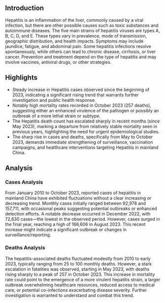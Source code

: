 
## Introduction

Hepatitis is an inflammation of the liver, commonly caused by a viral infection, but there are other possible causes such as toxic substances and autoimmune diseases. The five main strains of hepatitis viruses are types A, B, C, D, and E. These types vary in prevalence, mode of transmission, geographic distribution, and health impacts. Symptoms may include jaundice, fatigue, and abdominal pain. Some hepatitis infections resolve spontaneously, while others can lead to chronic disease, cirrhosis, or liver cancer. Prevention and treatment depend on the type of hepatitis and may involve vaccines, antiviral drugs, or other strategies.

## Highlights

- Steady increase in Hepatitis cases observed since the beginning of 2023, indicating a significant rising trend that warrants further investigation and public health response. <br/>
- Notably high mortality rates recorded in October 2023 (257 deaths), suggesting either an enhanced virulence of the pathogen or possibly an outbreak of a more lethal strain or subtype. <br/>
- The Hepatitis death count has escalated sharply in recent months (since May 2023), marking a departure from relatively stable mortality seen in previous years, highlighting the need for urgent epidemiological studies. <br/>
- The sharp rise in cases and deaths, specifically from May to October 2023, demands immediate strengthening of surveillance, vaccination campaigns, and healthcare interventions targeting Hepatitis in mainland China. <br/>

## Analysis

### Cases Analysis
From January 2010 to October 2023, reported cases of hepatitis in mainland China have exhibited fluctuations without a clear increasing or decreasing trend. Monthly cases initially ranged between 92,978 and 157,711, with occasional peaks suggesting potential outbreaks or enhanced detection efforts. A notable decrease occurred in December 2022, with 72,630 cases—the lowest in the observed period. However, cases surged in the final year, reaching a high of 166,606 in August 2023. This recent increase might indicate a significant outbreak or changes in surveillance/reporting.

### Deaths Analysis
The hepatitis-associated deaths fluctuated modestly from 2010 to early 2023, typically ranging from 25 to 100 monthly deaths. However, a stark escalation in fatalities was observed, starting in May 2023, with deaths rising sharply to a peak of 257 in October 2023. This increase in mortality rate could point to the emergence of a more virulent hepatitis strain, a larger outbreak overwhelming healthcare resources, reduced access to medical care, or potential co-infections exacerbating disease severity. Further investigation is warranted to understand and combat this trend.
